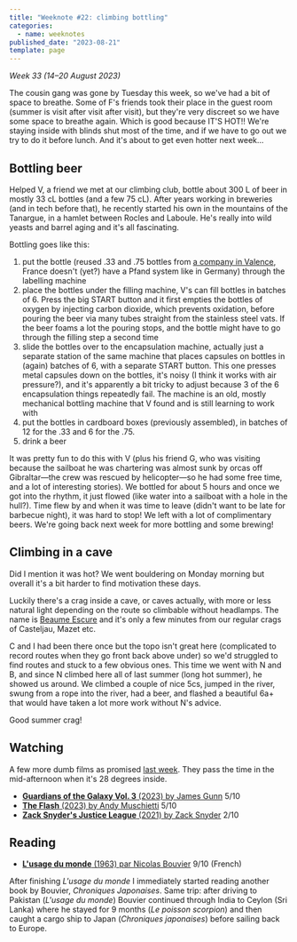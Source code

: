 ```yaml
---
title: "Weeknote #22: climbing bottling"
categories:
  - name: weeknotes
published_date: "2023-08-21"
template: page
---
```


_Week 33 (14–20 August 2023)_

The cousin gang was gone by Tuesday this week, so we've had a bit of space to breathe. Some of F's friends took their place in the guest room (summer is visit after visit after visit), but they're very discreet so we have some space to breathe again. Which is good because IT'S HOT!! We're staying inside with blinds shut most of the time, and if we have to go out we try to do it before lunch. And it's about to get even hotter next week...

## Bottling beer

Helped V, a friend we met at our climbing club, bottle about 300 L of beer in mostly 33 cL bottles (and a few 75 cL). After years working in breweries (and in tech before that), he recently started his own in the mountains of the Tanargue, in a hamlet between Rocles and Laboule. He's really into wild yeasts and barrel aging and it's all fascinating.

Bottling goes like this:

1. put the bottle (reused .33 and .75 bottles from [a company in Valence](https://www.ma-bouteille.org/), France doesn't (yet?) have a Pfand system like in Germany) through the labelling machine
2. place the bottles under the filling machine, V's can fill bottles in batches of 6. Press the big START button and it first empties the bottles of oxygen by injecting carbon dioxide, which prevents oxidation, before pouring the beer via many tubes straight from the stainless steel vats. If the beer foams a lot the pouring stops, and the bottle might have to go through the filling step a second time
3. slide the bottles over to the encapsulation machine, actually just a separate station of the same machine that places capsules on bottles in (again) batches of 6, with a separate START button. This one presses metal capsules down on the bottles, it's noisy (I think it works with air pressure?), and it's apparently a bit tricky to adjust because 3 of the 6 encapsulation things repeatedly fail. The machine is an old, mostly mechanical bottling machine that V found and is still learning to work with
4. put the bottles in cardboard boxes (previously assembled), in batches of 12 for the .33 and 6 for the .75.
5. drink a beer

It was pretty fun to do this with V (plus his friend G, who was visiting because the sailboat he was chartering was almost sunk by orcas off Gibraltar—the crew was rescued by helicopter—so he had some free time, and a lot of interesting stories). We bottled for about 5 hours and once we got into the rhythm, it just flowed (like water into a sailboat with a hole in the hull?). Time flew by and when it was time to leave (didn't want to be late for barbecue night), it was hard to stop! We left with a lot of complimentary beers. We're going back next week for more bottling and some brewing!

## Climbing in a cave

Did I mention it was hot? We went bouldering on Monday morning but overall it's a bit harder to find motivation these days.

Luckily there's a crag inside a cave, or caves actually, with more or less natural light depending on the route so climbable without headlamps. The name is [Beaume Escure](https://www.ffme.fr/sne-fiche/639/) and it's only a few minutes from our regular crags of Casteljau, Mazet etc.

C and I had been there once but the topo isn't great here (complicated to record routes when they go front back above under) so we'd struggled to find routes and stuck to a few obvious ones. This time we went with N and B, and since N climbed here all of last summer (long hot summer), he showed us around. We climbed a couple of nice 5cs, jumped in the river, swung from a rope into the river, had a beer, and flashed a beautiful 6a+ that would have taken a lot more work without N's advice.

Good summer crag!

## Watching

A few more dumb films as promised [last week](/notes/weeknote-21-starry-nights/). They pass the time in the mid-afternoon when it's 28 degrees inside.

- [**Guardians of the Galaxy Vol. 3** (2023) by James Gunn](/notes/guardians-of-the-galaxy-vol-3-by-james-gunn/) 5/10
- [**The Flash** (2023) by Andy Muschietti](/notes/the-flash-by-andy-muschietti/) 5/10
- [**Zack Snyder's Justice League** (2021) by Zack Snyder](/notes/zack-snyders-justice-league/) 2/10

## Reading

- [**L'usage du monde** (1963) par Nicolas Bouvier](/notes/l-usage-du-monde-par-nicolas-bouvier/) 9/10 (French)

After finishing _L'usage du monde_ I immediately started reading another book by Bouvier, _Chroniques Japonaises_. Same trip: after driving to Pakistan (_L'usage du monde_) Bouvier continued through India to Ceylon (Sri Lanka) where he stayed for 9 months (_Le poisson scorpion_) and then caught a cargo ship to Japan (_Chroniques japonaises_) before sailing back to Europe.
